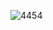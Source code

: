 ![4454](https://user-images.githubusercontent.com/94735019/203849762-fd38385f-c238-4da1-bdba-37fada863452.JPG)
